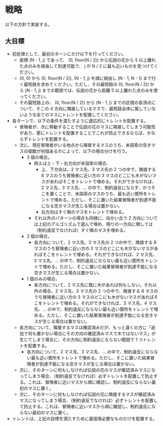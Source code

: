 # 戦略

以下の方針で実装する。

## 大目標

- 前処理として、最初のターンにだけ以下を行ってください。
  - 座標 (N - 1, j) であって、 (0, floor(N / 2)) から伝説の花から 5 以上離れた点のみを経由して到達可能で、 j が N / 2 に最も近いものを見つけてください。
  - (0, 0) から (0, floor(N / 2)), (N - 1, j) を順に経由し (N - 1, N - 1) まで行く最短路を求めてください。ただし、その最短路の (0, floor(N / 2)) から (N - 1, j) までの範囲では、伝説の花から距離 5 以上離れた点のみを使ってください。
  - その最短路上の、 (0, floor(N / 2)) から (N - 1, j) までの区間の各頂点について、そこの 4 方向に隣接しているマスで、最短路全体に属していないような全てのマスにトレントを配置してください。
- 各ターンで、以下の条件を満たすように適応的にトレントを配置する。
  - 冒険者が、次に移動することで伝説の花のマスに隣接してしまう可能性があり、更にトレントを配置することでこれが防止できるならば、かならずトレントを配置する。
  - 次に、現在冒険者がいる地点から隣接するマスのうち、未探索の空きマスの個数が何個あるかによって、以下の場合分けを行う。
    - 3 個の場合。
      - 例えば上・下・右方向が未探索の場合、
        - 上、下方向は、2 マス先、3 マス先の 2 つの中で、隣接する 8 マスのうち冒険者に近い方の 3 マスのどこにも木がないマスがあればそこをトレントで埋める。それができなければ、2 マス先、3 マス先、... の中で、制約違反にならず、かつそこを置くことで、未探索のマスのうち、最も近い箇所をトレントで埋める。ただし、そこに置いた結果冒険者が到達不能になる空きマスが生じる場合は置かない。
        - 右方向はすぐ隣のマスをトレントで埋める。
      - それ以外のパターンの場合も同様に、向かい合う 2 方向については上記のアルゴリズムで選んで埋め、残りの一方向に関しては（制約違反でなければ）すぐ隣のマスを埋める。
    - 2 個の場合。
      - 各方向について、2 マス先、3 マス先の 2 つの中で、隣接する 8 マスのうち冒険者に近い方の 3 マスのどこにも木がないマスがあればそこをトレントで埋める。それができなければ、2 マス先、3 マス先、... の中で、制約違反にならない最も近い箇所をトレントで埋める。ただし、そこに置いた結果冒険者が到達不能になる空きマスが生じる場合は置かない。
    - 1 個のみの場合。
      - 各方向について、2 マス先に既に木があれば何もしない。それ以外の場合、2 マス先、3 マス先の 2 つの中で、隣接する 8 マスのうち冒険者に近い方の 3 マスのどこにも木がないマスがあればそこをトレントで埋める。それができなければ、3 マス先、4 マス先、... の中で、制約違反にならない最も近い箇所をトレントで埋める。ただし、そこに置いた結果冒険者が到達不能になる空きマスが生じる場合は置かない。
  - 各方向について、隣接するマスは確認済みだが、もっと遠くの方に「追加で何も置かない場合にその方向の確認済みマスで木ではないマス」が生じてしまう場合に、その方向に制約違反にならない範囲で 1 つトレントを配置する。
    - 各方向について、2 マス先、3 マス先、... の中で、制約違反にならない最も近い箇所をトレントで埋める。ただし、そこに置いた結果冒険者が到達不能になる空きマスが生じる場合は置かない。
  - 次に、そのターンに何もしなければ伝説の花のマスが確認済みマスになってしまう場合、（制約違反でなければ）必ずトレントを配置して防止する。これは、冒険者に近いマスから順に確認し、制約違反にならない最初のマスに置く。
  - 次に、そのターンに何もしなければ伝説の花に隣接するマスが確認済みマスになってしまう場合、（制約違反でなければ）必ずトレントを配置して防止する。これは、冒険者に近いマスから順に確認し、制約違反にならない最初のマスに置く。
- トレントは、上記の目標を満たすために最低限必要なものだけを配置する。
